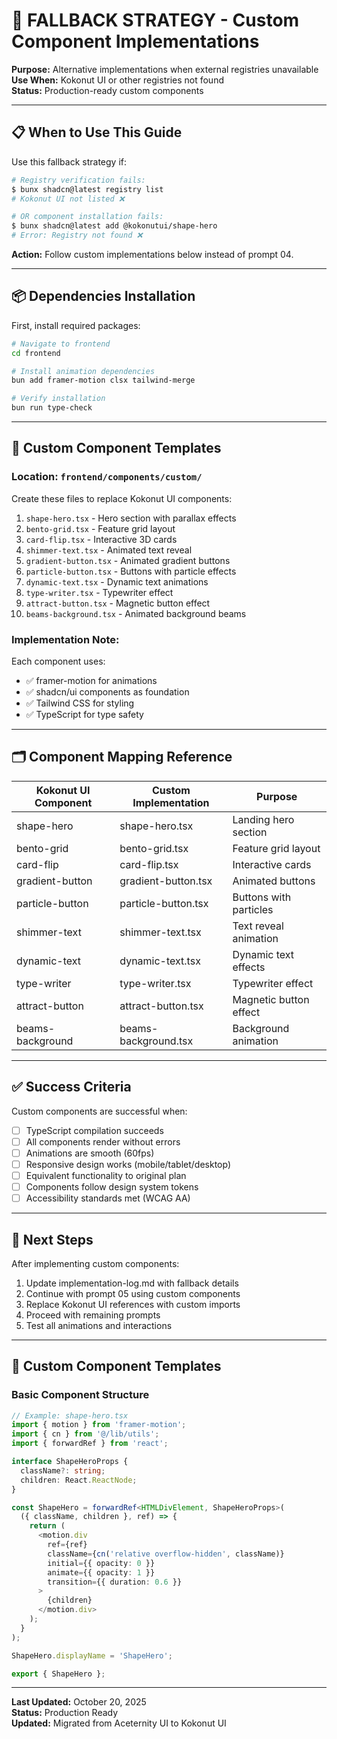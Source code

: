 # 🔧 FALLBACK STRATEGY - Custom Component Implementations

**Purpose:** Alternative implementations when external registries unavailable  
**Use When:** Kokonut UI or other registries not found  
**Status:** Production-ready custom components

---

## 📋 When to Use This Guide

Use this fallback strategy if:

```bash
# Registry verification fails:
$ bunx shadcn@latest registry list
# Kokonut UI not listed ❌

# OR component installation fails:
$ bunx shadcn@latest add @kokonutui/shape-hero
# Error: Registry not found ❌
```

**Action:** Follow custom implementations below instead of prompt 04.

---

## 📦 Dependencies Installation

First, install required packages:

```bash
# Navigate to frontend
cd frontend

# Install animation dependencies
bun add framer-motion clsx tailwind-merge

# Verify installation
bun run type-check
```

---

## 🎨 Custom Component Templates

### **Location:** `frontend/components/custom/`

Create these files to replace Kokonut UI components:

1. `shape-hero.tsx` - Hero section with parallax effects
2. `bento-grid.tsx` - Feature grid layout
3. `card-flip.tsx` - Interactive 3D cards
4. `shimmer-text.tsx` - Animated text reveal
5. `gradient-button.tsx` - Animated gradient buttons
6. `particle-button.tsx` - Buttons with particle effects
7. `dynamic-text.tsx` - Dynamic text animations
8. `type-writer.tsx` - Typewriter effect
9. `attract-button.tsx` - Magnetic button effect
10. `beams-background.tsx` - Animated background beams

### **Implementation Note:**

Each component uses:
- ✅ framer-motion for animations
- ✅ shadcn/ui components as foundation
- ✅ Tailwind CSS for styling
- ✅ TypeScript for type safety

---

## 🗂️ Component Mapping Reference

| Kokonut UI Component | Custom Implementation | Purpose |
|----------------------|----------------------|---------|
| shape-hero | shape-hero.tsx | Landing hero section |
| bento-grid | bento-grid.tsx | Feature grid layout |
| card-flip | card-flip.tsx | Interactive cards |
| gradient-button | gradient-button.tsx | Animated buttons |
| particle-button | particle-button.tsx | Buttons with particles |
| shimmer-text | shimmer-text.tsx | Text reveal animation |
| dynamic-text | dynamic-text.tsx | Dynamic text effects |
| type-writer | type-writer.tsx | Typewriter effect |
| attract-button | attract-button.tsx | Magnetic button effect |
| beams-background | beams-background.tsx | Background animation |

---

## ✅ Success Criteria

Custom components are successful when:

- [ ] TypeScript compilation succeeds
- [ ] All components render without errors
- [ ] Animations are smooth (60fps)
- [ ] Responsive design works (mobile/tablet/desktop)
- [ ] Equivalent functionality to original plan
- [ ] Components follow design system tokens
- [ ] Accessibility standards met (WCAG AA)

---

## 🎯 Next Steps

After implementing custom components:

1. Update implementation-log.md with fallback details
2. Continue with prompt 05 using custom components
3. Replace Kokonut UI references with custom imports
4. Proceed with remaining prompts
5. Test all animations and interactions

---

## 🔧 Custom Component Templates

### Basic Component Structure

```typescript
// Example: shape-hero.tsx
import { motion } from 'framer-motion';
import { cn } from '@/lib/utils';
import { forwardRef } from 'react';

interface ShapeHeroProps {
  className?: string;
  children: React.ReactNode;
}

const ShapeHero = forwardRef<HTMLDivElement, ShapeHeroProps>(
  ({ className, children }, ref) => {
    return (
      <motion.div
        ref={ref}
        className={cn('relative overflow-hidden', className)}
        initial={{ opacity: 0 }}
        animate={{ opacity: 1 }}
        transition={{ duration: 0.6 }}
      >
        {children}
      </motion.div>
    );
  }
);

ShapeHero.displayName = 'ShapeHero';

export { ShapeHero };
```

---

**Last Updated:** October 20, 2025  
**Status:** Production Ready  
**Updated:** Migrated from Aceternity UI to Kokonut UI
